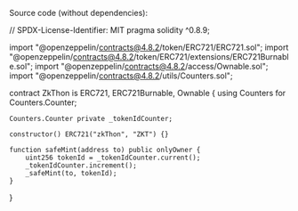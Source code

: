 Source code (without dependencies):

// SPDX-License-Identifier: MIT
pragma solidity ^0.8.9;

import "@openzeppelin/contracts@4.8.2/token/ERC721/ERC721.sol";
import "@openzeppelin/contracts@4.8.2/token/ERC721/extensions/ERC721Burnable.sol";
import "@openzeppelin/contracts@4.8.2/access/Ownable.sol";
import "@openzeppelin/contracts@4.8.2/utils/Counters.sol";

contract ZkThon is ERC721, ERC721Burnable, Ownable {
    using Counters for Counters.Counter;

    Counters.Counter private _tokenIdCounter;

    constructor() ERC721("zkThon", "ZKT") {}

    function safeMint(address to) public onlyOwner {
        uint256 tokenId = _tokenIdCounter.current();
        _tokenIdCounter.increment();
        _safeMint(to, tokenId);
    }
}
